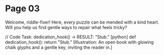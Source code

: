 # Page 03


Welcome, riddle-fixer! Here, every puzzle can be mended with a kind heart.
Will you help us find gentle ways to repair what feels tricky?

// Code Task: dedication_hook() → RESULT: "Stub."
[python]
def dedication_hook():
    return "Stub."
[Illustration: An open book with glowing chalk glyphs and a gentle key, inviting the reader in.]
